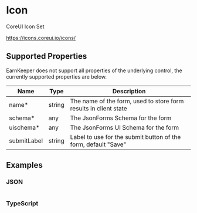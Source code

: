 # Icon

CoreUI Icon Set

<https://icons.coreui.io/icons/>

## Supported Properties

EarnKeeper does not support all properties of the underlying control, the currently supported properties are below.

| Name        | Type   | Description                                                      |
| ----------- | ------ | ---------------------------------------------------------------- |
| name\*      | string | The name of the form, used to store form results in client state |
| schema\*    | any    | The JsonForms Schema for the form                                |
| uischema\*  | any    | The JsonForms UI Schema for the form                             |
| submitLabel | string | Label to use for the submit button of the form, default "Save"   |

## Examples

### JSON

```json

```

### TypeScript

```javascript

```

